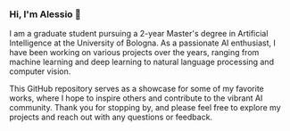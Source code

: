 ### Hi, I'm Alessio 👋

I am a graduate student pursuing a 2-year Master's degree in Artificial Intelligence at the University of Bologna. As a passionate AI enthusiast, I have been working on various projects over the years, ranging from machine learning and deep learning to natural language processing and computer vision. 

This GitHub repository serves as a showcase for some of my favorite works, where I hope to inspire others and contribute to the vibrant AI community. Thank you for stopping by, and please feel free to explore my projects and reach out with any questions or feedback.

<!--
**alessiococchieri/alessiococchieri** is a ✨ _special_ ✨ repository because its `README.md` (this file) appears on your GitHub profile.

Here are some ideas to get you started:

- 🔭 I’m currently working on ...
- 🌱 I’m currently learning ...
- 👯 I’m looking to collaborate on ...
- 🤔 I’m looking for help with ...
- 💬 Ask me about ...
- 📫 How to reach me: ...
- 😄 Pronouns: ...
- ⚡ Fun fact: ...
-->
